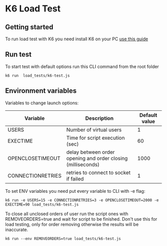 # K6 Load Test

## Getting started

To run load test with K6 you need install K6 on your PC
[use this guide](https://k6.io/docs/get-started/installation/)

## Run test
To start test with default options run this CLI command from the root folder
```
k6 run  load_tests/k6-test.js
```
## Environment variables
Variables to change launch options:

| Variable      | Description                    | Default value | 
| ------------- | ---------------------          | ------------- |
| USERS         | Number of virtual users        | 1             |
| EXECTIME      | Time for script execution (sec)| 60            |
| OPENCLOSETIMEOUT| delay between order opening and order closing (milliseconds)| 1000|
| CONNECTIONRETRIES      | retries to connect to socket if failed| 1            |


To set ENV variables you need put every variable to CLI with -e flag:
```
k6 run -e USERS=15 -e CONNECTIONRETRIES=3 -e OPENCLOSETIMEOUT=2000 -e EXECTIME=90 load_tests/k6-test.js
```

To close all unclosed orders of user  run the script ones with REMOVEORDERS=true
and wait for script to be finished. Don't use this for load testing,
only for order removing otherwise the results will be inaccurate. 
``` 
k6 run --env REMOVEORDERS=true load_tests/k6-test.js
```